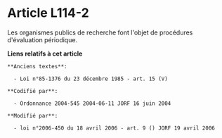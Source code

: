 # Article L114-2

Les organismes publics de recherche font l'objet de procédures d'évaluation périodique.

**Liens relatifs à cet article**

	**Anciens textes**:

	  - Loi n°85-1376 du 23 décembre 1985 - art. 15 (V)

	**Codifié par**:

	  - Ordonnance 2004-545 2004-06-11 JORF 16 juin 2004

	**Modifié par**:

	  - loi n°2006-450 du 18 avril 2006 - art. 9 () JORF 19 avril 2006
